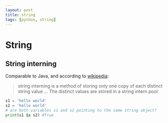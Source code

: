 ```yaml
---
layout: post
title: string
tags: [python, string]
---
```

# String
## String interning
Comparable to Java, and according to [wikipedia](https://en.wikipedia.org/wiki/String_interning):
>  string interning is a method of storing only one copy of each distinct string value ... The distinct values are stored in a string intern pool

```python
s1 = 'hello world'
s2 = 'hello world'
# are both variables s1 and s2 pointing to the same string object?
print(s1 is s2) #True
```